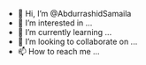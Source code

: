 - 👋 Hi, I’m @AbdurrashidSamaila
- 👀 I’m interested in ...
- 🌱 I’m currently learning ...
- 💞️ I’m looking to collaborate on ...
- 📫 How to reach me ...

<!---
AbdurrashidSamaila/AbdurrashidSamaila is a ✨ special ✨ repository because its `README.md` (this file) appears on your GitHub profile.
You can click the Preview link to take a look at your changes.
--->
